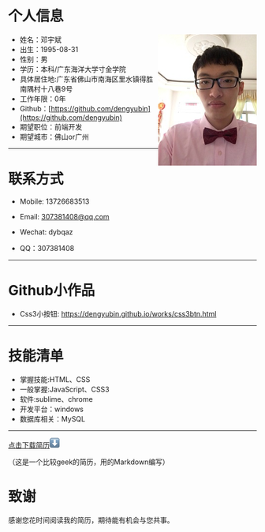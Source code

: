 
# 个人信息
 - 姓名：邓宇斌     <img src='src/images/me1.jpg' align='right' style=' width:200px;height:200 px'/>
 - 出生：1995-08-31
 - 性别：男
 - 学历：本科/广东海洋大学寸金学院
 - 具体居住地:广东省佛山市南海区里水镇得胜南隅村十八巷9号
 - 工作年限：0年
 - Github：[https://github.com/dengyubin](https://github.com/dengyubin)
 - 期望职位：前端开发
 - 期望城市：佛山or广州

---
# 联系方式

- Mobile: 13726683513

- Email: 307381408@qq.com

- Wechat: dybqaz

- QQ：307381408

---
# Github小作品

- Css3小按钮: https://dengyubin.github.io/works/css3btn.html

---
# 技能清单
- 掌握技能:HTML、CSS
- 一般掌握:JavaScript、CSS3
- 软件:sublime、chrome
- 开发平台：windows
- 数据库相关：MySQL

---
[点击下载简历](src/images/works.pdf)![download](src/images/down.png "下载简历")

（这是一个比较geek的简历，用的Markdown编写）
# 致谢
感谢您花时间阅读我的简历，期待能有机会与您共事。